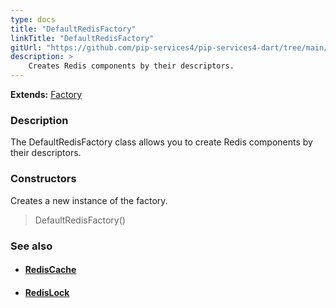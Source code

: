 ```yaml
---
type: docs
title: "DefaultRedisFactory"
linkTitle: "DefaultRedisFactory"
gitUrl: "https://github.com/pip-services4/pip-services4-dart/tree/main/pip-services4-redis-dart"
description: > 
    Creates Redis components by their descriptors.
---
```


**Extends:** [Factory](../../../components/build/factory)

### Description

The DefaultRedisFactory class allows you to create Redis components by their descriptors.

### Constructors

Creates a new instance of the factory.

> DefaultRedisFactory()


### See also
- #### [RedisCache](../../cache/redis_cache)
- #### [RedisLock](../../lock/redis_lock) 

